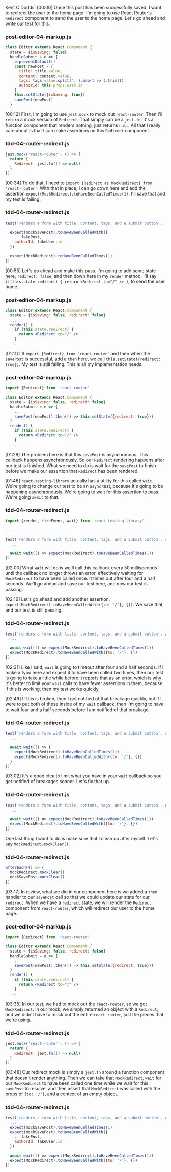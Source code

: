 Kent C Dodds: [00:00] Once this post has been successfully saved, I want to redirect the user to the home page. I'm going to use React Router's `Redirect` component to send the user to the home page. Let's go ahead and write our test for this.

### post-editor-04-markup.js
```javascript
class Editor extends React.Component {
  state = {isSaving: false}
  handleSubmit = e => {
    e.preventDefault()
    const newPost = {
      title: title.value,
      content: content.value,
      tags: tags.value.split(',').map(t => t.trim()),
      authorId: this.props.user.id
    }
    this.setState({isSaving: true})
    savePost(newPost)
  }
```

[00:12] First, I'm going to use `jest.mock` to mock out `react-router`. Then I'll `return` a mock version of `Redirect`. That simply can be a `jest.fn`. It's a function component that renders nothing, just returns `null`. All that I really care about is that I can make assertions on this `Redirect` component.

### tdd-04-router-redirect.js
```jsx
jest.mock('react-router', () => {
  return {
    Redirect: jest.fn(() => null)
  }
})
```

[00:34] To do that, I need to `import {Redirect as MockRedirect} from 'react-router'`. With that in place, I can go down here and add the assertion `expect(MockRedirect).toHaveBeenCalledTimes(1)`. I'll save that and my test is failing.

### tdd-04-router-redirect.js
```jsx
test('renders a form with title, content, tags, and a submit button', () => {
  ...
  expect(mockSavePost).toHaveBeenCalledWith({
    ...fakePost,
    authorId: fakeUser.id
  })

  expect(MockRedirect).toHaveBeenCalledTimes(1)
})
```

[00:55] Let's go ahead and make this pass. I'm going to add some state here, `redirect: false`, and then down here in my `render` method, I'll say `if(this.state.redirect) { return <Redirect to="/" /> }`, to send the user home.

### post-editor-04-markup.js
```jsx
class Editor extends React.Component {
  state = {isSaving: false, redirect: false}
  ...
  render() {
    if (this.state.redirect) {
      return <Redirect to="/" />
    }
  ...
```

[01:11] I'll `import {Redirect} from 'react-router'` and then when the `savePost` is successful, add a `then` here, we call `this.setState({redirect: true})`. My test is still failing. This is all my implementation needs.

### post-editor-04-markup.js
```jsx
import {Redirect} from 'react-router'

class Editor extends React.Component {
  state = {isSaving: false, redirect: false}
  handleSubmit = e => {
    ...
    savePost(newPost).then(() => this.setState({redirect: true}))
  }
  render() {
    if (this.state.redirect) {
      return <Redirect to="/" />
    }
  ...
```


[01:28] The problem here is that this `savePost` is asynchronous. This callback happens asynchronously. So our `Redirect` rendering happens after our test is finished. What we need to do is wait for the `savePost` to finish before we make our assertion that `Redirect` has been rendered.

[01:46] `react-testing-library` actually has a utility for this called `wait`. We're going to change our test to be an `async` test, because it's going to be happening asynchronously. We're going to wait for this assertion to pass. We're going `await` to that.

### tdd-04-router-redirect.js
```jsx
import {render, fireEvent, wait} from 'react-testing-library'

...

test('renders a form with title, content, tags, and a submit button', async () => {
  ...

  await wait(() => expect(MockRedirect).toHaveBeenCalledTimes(1))
})
```

[02:00] What `wait` will do is we'll call this callback every 50 milliseconds until the callback no longer throws an error, effectively waiting for `MockRedirect` to have been called once. It times out after four and a half seconds. We'll go ahead and save our test here, and now our test is passing.

[02:16] Let's go ahead and add another assertion. `expect(MockRedirect).toHaveBeenCalledWith({to: '/'}, {})`. We save that, and our test is still passing.

### tdd-04-router-redirect.js
```jsx
test('renders a form with title, content, tags, and a submit button', async () => {
  ...

  await wait(() => expect(MockRedirect).toHaveBeenCalledTimes(1))
  expect(MockRedirect).toHaveBeenCalledWith({to: '/'}, {})
})
```

[02:31] Like I said, `wait` is going to timeout after four and a half seconds. If I make a typo here and expect it to have been called two times, then our test is going to take a little while before it reports that as an error, which is why it's better to limit your `wait` calls to have fewer assertions in them, because if this is working, then my test works quickly.

[02:49] If this is broken, then I get notified of that breakage quickly, but if I were to put both of these inside of my `wait` callback, then I'm going to have to wait four and a half seconds before I am notified of that breakage.

### tdd-04-router-redirect.js
```jsx
test('renders a form with title, content, tags, and a submit button', async () => {
  ...

  await wait(() => {
    expect(MockRedirect).toHaveBeenCalledTimes(1))
    expect(MockRedirect).toHaveBeenCalledWith({to: '/'}, {})
  }
})
```

[03:02] It's a good idea to limit what you have in your `wait` callback so you get notified of breakages sooner. Let's fix that up.

### tdd-04-router-redirect.js
```jsx
test('renders a form with title, content, tags, and a submit button', async () => {
  ...

  await wait(() => expect(MockRedirect).toHaveBeenCalledTimes(1))
  expect(MockRedirect).toHaveBeenCalledWith({to: '/'}, {})
})
```

One last thing I want to do is make sure that I clean up after myself. Let's say `MockRedirect.mockClear()`.

### tdd-04-router-redirect.js
```jsx
afterEach(() => {
  MockRedirect.mockClear()
  mockSavePost.mockClear()
})
```

[03:17] In review, what we did in our component here is we added a `then` handler to our `savePost` call so that we could update our state for our `redirect`. When we have a `redirect` state, we will render the `Redirect` component from `react-router`, which will redirect our user to the home page.

### post-editor-04-markup.js
```jsx
import {Redirect} from 'react-router'

class Editor extends React.Component {
  state = {isSaving: false, redirect: false}
  handleSubmit = e => {
    ...
    savePost(newPost).then(() => this.setState({redirect: true}))
  }
  render() {
    if (this.state.redirect) {
      return <Redirect to="/" />
    }
  ...
```


[03:35] In our test, we had to mock out the `react-router`, so we got `MockRedirect`. In our mock, we simply returned an object with a `Redirect`, and we didn't have to mock out the entire `react-router`, just the pieces that we're using.

### tdd-04-router-redirect.js
```jsx
jest.mock('react-router', () => {
  return {
    Redirect: jest.fn(() => null)
  }
})
```

[03:48] Our redirect mock is simply a `jest.fn` around a function component that doesn't render anything.
Then we can take that `MockRedirect`, `wait` for our `MockRedirect` to have been called one time while we wait for this `savePost` to resolve, and then assert that `MockRedirect` was called with the props of `{to: '/'}`, and a context of an empty object.

### tdd-04-router-redirect.js
```jsx
test('renders a form with title, content, tags, and a submit button', async () => {
  ...
  expect(mockSavePost).toHaveBeenCalledTimes(1)
  expect(mockSavePost).toHaveBeenCalledWith({
    ...fakePost,
    authorId: fakeUser.id
  })

  await wait(() => expect(MockRedirect).toHaveBeenCalledTimes(1))
  expect(MockRedirect).toHaveBeenCalledWith({to: '/'}, {})
})
```

